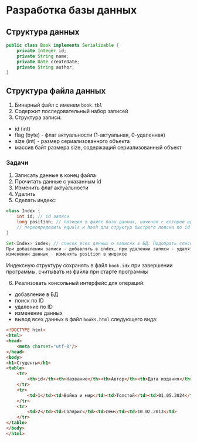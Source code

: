 # Разработка базы данных

## Структура данных
```java
public class Book implements Serializable {
    private Integer id;
    private String name;
    private Date createDate;
    private String author;
}
```

## Структура файла данных
1. Бинарный файл с именем `book.tbl`
2. Содержит последовательный набор записей
3. Структура записи:
- id (int)
- flag (byte) - флаг актуальности (1-актуальная, 0-удаленная)
- size (int) - размер сериализованного объекта
- массив байт размера size, содержащий сериализованный объект

### Задачи
1) Записать данные в конец файла
2) Прочитать данные с указанным id
3) Изменить флаг актуальности
4) Удалить
5) Сделать индекс:
```java
class Index {
    int id; // id записи
    long position; // позиция в файле базы данных, начиная с которой идут данные этой записи
    // переопределить equals и hash для структур быстрого поиска по id
}

Set<Index> index; // список всех данных о записях в БД. Подобрать список с логарифмическим поиском по id
При добавлении записи - добавлять в index, при удалении записи - удалять из index соответствующую информацию, при 
изменении данных - изменять position в индексе
```
Индексную структуру сохранять в файл `book.idx` при завершении программы, считывать из файла при старте программы

6) Реализовать консольный интерфейс для операций:
- добавление в БД
- поиск по ID
- удаление по ID
- изменение данных
- вывод всех данных в файл `books.html` следующего вида:
```html
<!DOCTYPE html>
<html>
<head>
    <meta charset="utf-8"/>
</head>
<body>
<h1>Студенты</h1>
<table>
    <tr>
        <th>id</th><th>Название</th><th>Автор</th><th>Дата издания</th>
    </tr>
    <tr>
        <td>1</td><td>Война и мир</td><td>Толстой</td><td>01.05.2024</td>
    </tr>
    <tr>
        <td>2</td><td>Солярис</td><td>Лем</td><td>10.02.2013</td>
    </tr>
</table>
</body>
</html>
```